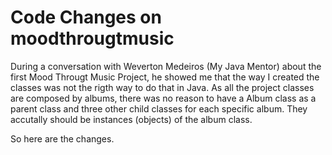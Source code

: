 # Code Changes on moodthrougtmusic

During a conversation with Weverton Medeiros (My Java Mentor) about the first Mood Througt Music Project, he showed me that the way I created the classes was not the rigth way to do that in Java. As all the project classes are composed by albums, there was no reason to have a Album class as a parent class and three other child classes for each specific album. They accutally should be instances (objects) of the album class.

So here are the changes.

